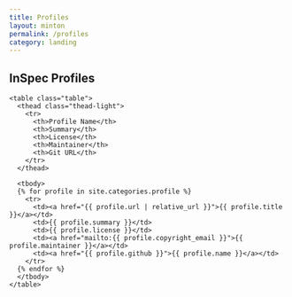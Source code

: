 ```yaml
---
title: Profiles
layout: minton
permalink: /profiles
category: landing
---
```


<section class="section content" id="profiles-list">
  <div class="container">
    <div class="row">
      <div class="col-sm-12 text-center">
        <h2 class="title">InSpec Profiles</h2>
      </div>
    </div>

    <table class="table">
      <thead class="thead-light">
        <tr>
          <th>Profile Name</th>
          <th>Summary</th>
          <th>License</th>
          <th>Maintainer</th>
          <th>Git URL</th>
        </tr>
      </thead>

      <tbody>
      {% for profile in site.categories.profile %}
        <tr>
          <td><a href="{{ profile.url | relative_url }}">{{ profile.title }}</a></td>
          <td>{{ profile.summary }}</td>
          <td>{{ profile.license }}</td>
          <td><a href="mailto:{{ profile.copyright_email }}">{{ profile.maintainer }}</a></td>
          <td><a href="{{ profile.github }}">{{ profile.name }}</a></td>
        </tr>
      {% endfor %}
      </tbody>
    </table>

  </div>
</section>

